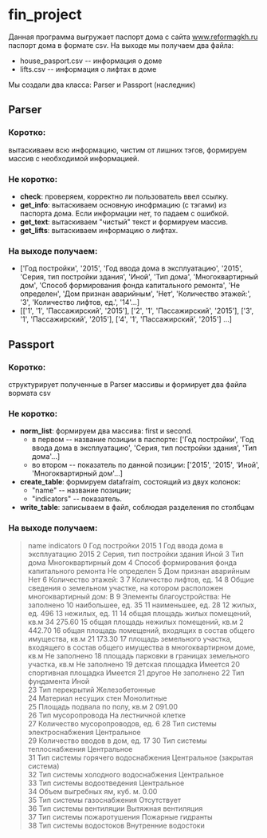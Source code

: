 # fin_project
Данная программа выгружает паспорт дома с сайта www.reformagkh.ru паспорт дома в формате csv. На выходе мы получаем два файла:
+ house_pasport.csv -- информация о доме
+ lifts.csv -- информация о лифтах в доме

Мы создали два класса: Parser и Passport (наследник)
## Parser
### Коротко: 
вытаскиваем всю информацию, чистим от лишних тэгов, формируем массив с необходимой информацией.
### Не коротко:
+ **check**: проверяем, корректно ли пользователь ввел ссылку.
+ **get_info**: вытаскиваем основную инофрмацию (с тэгами) из паспорта дома. Если информации нет, то падаем с ошибкой.
+ **get_text**: вытаскиваем "чистый" текст и формируем массив.
+ **get_lifts**: вытаскиваем информацию о лифтах.

### На выходе получаем:
+ ['Год постройки', '2015', 'Год ввода дома в эксплуатацию', '2015', 'Серия, тип постройки здания', 'Иной', 'Тип дома', 'Многоквартирный дом', 'Способ формирования фонда капитального ремонта', 'Не определен', 'Дом признан аварийным', 'Нет', 'Количество этажей:', '3', 'Количество лифтов, ед.', '14'...]
+ [['1', '1', 'Пассажирский', '2015'], ['2', '1', 'Пассажирский', '2015'], ['3', '1', 'Пассажирский', '2015'], ['4', '1', 'Пассажирский', '2015'] ...]

## Passport
### Коротко:
структурирует полученные в Parser массивы и формирует два файла вормата csv
### Не коротко:
+ **norm_list**: формируем два массива: first и second. 
  + в первом -- название позиции в паспорте: ['Год постройки', 'Год ввода дома в эксплуатацию', 'Серия, тип постройки здания', 'Тип дома'...]
  + во втором -- показатель по данной позиции: ['2015', '2015', 'Иной', 'Многоквартирный дом'...]
+ **create_table**: формируем datafraim, состоящий из двух колонок: 
  + "name" -- название позиции;  
  + "indicators" -- показатель.
+ **write_table**: записываем в файл, соблюдая разделения по столбцам

### На выходе получаем:
 >  name	indicators
 >0	Год постройки	2015
 >1	Год ввода дома в эксплуатацию	2015
 >2	Серия, тип постройки здания	Иной
 >3	Тип дома	Многоквартирный дом
 >4	Способ формирования фонда капитального ремонта	Не определен
 >5	Дом признан аварийным	Нет
 >6	Количество этажей:	3
 >7	Количество лифтов, ед.	14
 >8	Общие сведения о земельном участке, на котором расположен многоквартирный дом:	B
 >9	Элементы благоустройства:	Не заполнено
 >10	наибольшее, ед.	35
 >11	наименьшее, ед.	28
 >12	жилых, ед.	496
 >13	нежилых, ед.	11
 >14	общая площадь жилых помещений, кв.м	34 275.60
 >15	общая площадь нежилых помещений, кв.м	2 442.70
 >16	общая площадь помещений, входящих в состав общего имущества, кв.м	21 173.30
 >17	площадь земельного участка, входящего в состав общего имущества в многоквартирном доме, кв.м	Не заполнено
 >18	площадь парковки в границах земельного участка, кв.м	Не заполнено
 >19	детская площадка	Имеется
 >20	спортивная площадка	Имеется
 >21	другое	Не заполнено
 >22	Тип фундамента	                Иной            
 >23	Тип перекрытий	                 Железобетонные            
 >24	Материал несущих стен	                 Монолитные            
 >25	Площадь подвала по полу, кв.м	                2 091.00            
 >26	Тип мусоропровода	                На лестничной клетке            
 >27	Количество мусоропроводов, ед.	6
 >28	Тип системы электроснабжения	               Центральное            
 >29	Количество вводов в дом, ед.	17
 >30	Тип системы теплоснабжения	               Центральное            
 >31	Тип системы горячего водоснабжения	               Центральное (закрытая система)            
 >32	Тип системы холодного водоснабжения	               Центральное            
 >33	Тип системы водоотведения	               Центральное            
 >34	Объем выгребных ям, куб. м.	               0.00            
 >35	Тип системы газоснабжения	               Отсутствует            
 >36	Тип системы вентиляции	               Вытяжная вентиляция            
 >37	Тип системы пожаротушения	               Пожарные гидранты            
 >38	Тип системы водостоков	               Внутренние водостоки            
